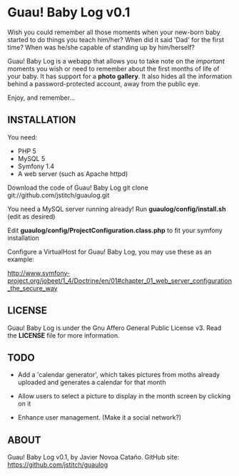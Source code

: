 Guau! Baby Log v0.1
===================

Wish you could remember all those moments when your new-born baby
started to do things you teach him/her? When did it said 'Dad' for the
first time? When was he/she capable of standing up by him/herself?

Guau! Baby Log is a webapp that allows you to take note on the
*important* moments you wish or need to remember about the first
months of life of your baby. It has support for a **photo
gallery**. It also hides all the information behind a
password-protected account, away from the public eye.

Enjoy, and remember...



INSTALLATION
------------

You need:
- PHP 5
- MySQL 5
- Symfony 1.4
- A web server (such as Apache httpd)

Download the code of Guau! Baby Log
git clone git://github.com/jstitch/guaulog.git

You need a MySQL server running already!
Run **guaulog/config/install.sh** (edit as desired)

Edit **guaulog/config/ProjectConfiguration.class.php** to fit your
symfony installation

Configure a VirtualHost for Guau! Baby Log, you may use these as an
example:

http://www.symfony-project.org/jobeet/1_4/Doctrine/en/01#chapter_01_web_server_configuration_the_secure_way



LICENSE
-------

Guau! Baby Log is under the Gnu Affero General Public License v3.
Read the **LICENSE** file for more information.



TODO
----

- Add a 'calendar generator', which takes pictures from moths already
  uploaded and generates a calendar for that month

- Allow users to select a picture to display in the month screen by
 clicking on it

- Enhance user management. (Make it a social network?)



ABOUT
-----

Guau! Baby Log v0.1, by Javier Novoa Cataño.
GitHub site: https://github.com/jstitch/guaulog
